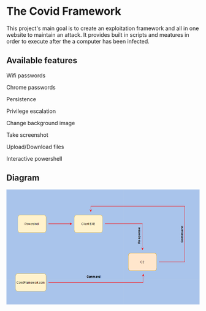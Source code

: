 # The Covid Framework

This project's main goal is to create an exploitation framework and all in one website to maintain an attack.
It provides built in scripts and meatures in order to execute after the a computer has been infected.


## Available features

Wifi passwords

Chrome passwords

Persistence

Privilege escalation

Change background image

Take screenshot 

Upload/Download files

Interactive powershell


## Diagram
<img src="./CovidDiagram.png" width="650" height="300" />
